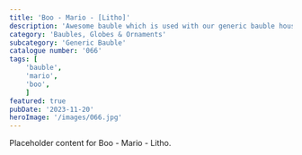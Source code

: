 ```yaml
---
title: 'Boo - Mario - [Litho]'
description: 'Awesome bauble which is used with our generic bauble housing. Boo the ghost from the popular Mario franchise on one side and a Mario litho window on the other.'
category: 'Baubles, Globes & Ornaments'
subcategory: 'Generic Bauble'
catalogue number: '066'
tags: [
    'bauble', 
    'mario',
    'boo', 
    ]
featured: true
pubDate: '2023-11-20'
heroImage: '/images/066.jpg'
---
```


Placeholder content for Boo - Mario - Litho.
